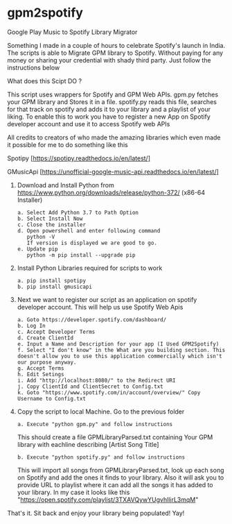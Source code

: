 # gpm2spotify
Google Play Music to Spotify Library Migrator

Something I made in a couple of hours to celebrate Spotify's launch in India. The scripts is able to Migrate GPM library to Spotify. Without paying for any money or sharing your credential with shady third party. Just follow the instructions below

What does this Scipt DO ?

This script uses wrappers for Spotify and GPM Web APIs. gpm.py fetches your GPM library and Stores it in a file. spotify.py reads this file, searches for that track on spotify and adds it to your library and a playlist of your liking. To enable this to work you have to register a new App on Spotify developer account and use it to access Spotify web APIs 


All credits to creators of who made the amazing libraries which even made it possible for me to do something like this 

Spotipy [https://spotipy.readthedocs.io/en/latest/]

GMusicApi [https://unofficial-google-music-api.readthedocs.io/en/latest/]


1. 	Download and Install Python from https://www.python.org/downloads/release/python-372/  (x86-64 Installer)

        a. Select Add Python 3.7 to Path Option	
        b. Select Install Now
        c. Close the installer
        d. Open powershell and enter following command
           python -V
           If version is displayed we are good to go.
        e. Update pip
           python -m pip install --upgrade pip
	   
2.  Install Python Libraries required for scripts to work
        
        a. pip install spotipy
        b. pip install gmusicapi

3.	Next we want to register our script as an application on spotify developer account. This will help us use Spotify Web Apis

        a. Goto https://developer.spotify.com/dashboard/
        b. Log In
        c. Accept Developer Terms
        d. Create ClientId
        e. Input a Name and Description for your app (I Used GPM2Spotify)
        f. Select "I don't know" in the What are you building section. This doesn't allow you to use this application commercially which isn't our purpose anyway.
        g. Accept Terms
        h. Edit Setings
        i. Add "http://localhost:8080/" to the Redirect URI
        j. Copy ClientId and ClientSecret to Config.txt
        k. Goto "https://www.spotify.com/in/account/overview/" Copy Username to Config.txt

4.  Copy the script to local Machine. Go to the previous folder
	
        a. Execute "python gpm.py" and follow instructions
    This should create a file GPMLibraryParsed.txt containing Your GPM library with eachline describing [Artist Song Title]
        
        b. Execute "python spotify.py" and follow instructions
    This will import all songs from GPMLibraryParsed.txt, look up each song on Spotify and add the ones it finds to your library. Also it will ask you to provide URL to playlist where it can add all the songs it has added to your library. In my case it looks like this "https://open.spotify.com/playlist/3TXAVQywYUgvhllirL3mqM"
	   
That's it. Sit back and enjoy your library being populated! Yay!
